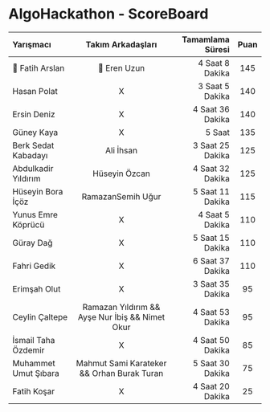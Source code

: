 # AlgoHackathon - ScoreBoard
| Yarışmacı | Takım Arkadaşları | Tamamlama Süresi | Puan |
| :---         |     :---:      |          ---: |     :---:      |
| :crown: Fatih Arslan   | :crown: Eren Uzun     | 4 Saat 8 Dakika    | 145    |
| Hasan Polat   | X     | 3 Saat 5 Dakika    | 140    |
| Ersin Deniz   | X     | 4 Saat 36 Dakika    | 140    |
| Güney Kaya   | X     | 5 Saat    | 135    |
| Berk Sedat Kabadayı   | Ali İhsan     | 3 Saat 25 Dakika    | 125    |
| Abdulkadir Yıldırım   | Hüseyin Özcan     | 4 Saat 32 Dakika    | 125    |
| Hüseyin Bora İçöz   | RamazanSemih Uğur    | 5 Saat 11 Dakika    | 115    |
| Yunus Emre Köprücü   | X     | 4 Saat 5 Dakika    | 110    |
| Güray Dağ   | X     | 5 Saat 15 Dakika    | 110    |
| Fahri Gedik   | X     | 6 Saat 37 Dakika    | 110    |
| Erimşah Olut   | X     | 3 Saat 35 Dakika    | 95    |
| Ceylin Çaltepe   | Ramazan Yıldırım && Ayşe Nur İbiş && Nimet Okur     | 4 Saat 53 Dakika    | 95    |
| İsmail Taha Özdemir   | X     | 4 Saat 50 Dakika    | 85    |
| Muhammet Umut Şıbara   | Mahmut Sami Karateker && Orhan Burak Turan  | 5 Saat 30 Dakika    | 75    |
| Fatih Koşar   | X     | 4 Saat 20 Dakika    | 25    |
